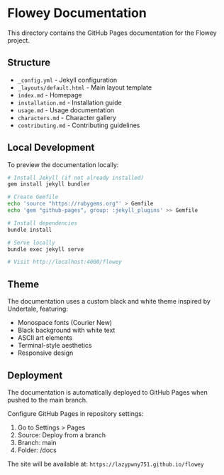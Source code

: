 # Flowey Documentation

This directory contains the GitHub Pages documentation for the Flowey project.

## Structure

- `_config.yml` - Jekyll configuration
- `_layouts/default.html` - Main layout template
- `index.md` - Homepage
- `installation.md` - Installation guide
- `usage.md` - Usage documentation
- `characters.md` - Character gallery
- `contributing.md` - Contributing guidelines

## Local Development

To preview the documentation locally:

```bash
# Install Jekyll (if not already installed)
gem install jekyll bundler

# Create Gemfile
echo 'source "https://rubygems.org"' > Gemfile
echo 'gem "github-pages", group: :jekyll_plugins' >> Gemfile

# Install dependencies
bundle install

# Serve locally
bundle exec jekyll serve

# Visit http://localhost:4000/flowey
```

## Theme

The documentation uses a custom black and white theme inspired by Undertale, featuring:

- Monospace fonts (Courier New)
- Black background with white text
- ASCII art elements
- Terminal-style aesthetics
- Responsive design

## Deployment

The documentation is automatically deployed to GitHub Pages when pushed to the main branch. 

Configure GitHub Pages in repository settings:
1. Go to Settings > Pages
2. Source: Deploy from a branch
3. Branch: main
4. Folder: /docs

The site will be available at: `https://lazypwny751.github.io/flowey`
